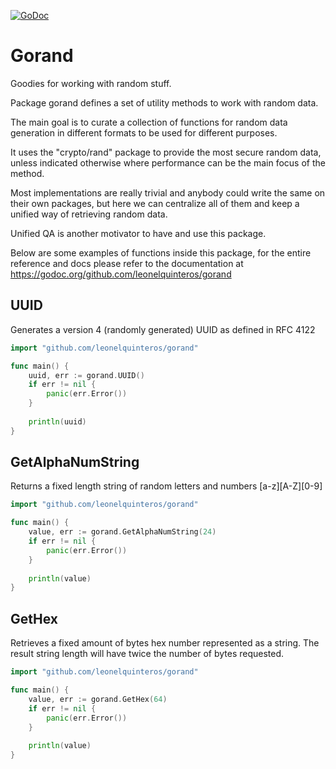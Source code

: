 [![GoDoc](https://godoc.org/github.com/leonelquinteros/gorand?status.svg)](https://godoc.org/github.com/leonelquinteros/gorand)


# Gorand

Goodies for working with random stuff.

Package gorand defines a set of utility methods to work with random data. 

The main goal is to curate a collection of functions for random data generation 
in different formats to be used for different purposes. 

It uses the "crypto/rand" package to provide the most secure random data, 
unless indicated otherwise where performance can be the main focus of the method. 

Most implementations are really trivial and anybody could write the same on their own packages, 
but here we can centralize all of them and keep a unified way of retrieving random data. 

Unified QA is another motivator to have and use this package.

Below are some examples of functions inside this package, for the entire reference and docs please refer to the documentation at https://godoc.org/github.com/leonelquinteros/gorand


## UUID

Generates a version 4 (randomly generated) UUID as defined in RFC 4122

```go
import "github.com/leonelquinteros/gorand"

func main() {
    uuid, err := gorand.UUID()
    if err != nil {
        panic(err.Error())
    }
    
    println(uuid)
}
```


## GetAlphaNumString

Returns a fixed length string of random letters and numbers [a-z][A-Z][0-9]

```go
import "github.com/leonelquinteros/gorand"

func main() {
    value, err := gorand.GetAlphaNumString(24)
    if err != nil {
        panic(err.Error())
    }
    
    println(value)
}
```


## GetHex

Retrieves a fixed amount of bytes hex number represented as a string. 
The result string length will have twice the number of bytes requested. 

```go
import "github.com/leonelquinteros/gorand"

func main() {
    value, err := gorand.GetHex(64)
    if err != nil {
        panic(err.Error())
    }
    
    println(value)
}
```
